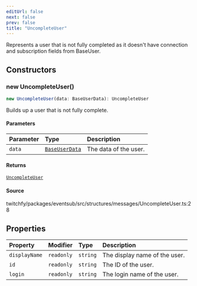 ```yaml
---
editUrl: false
next: false
prev: false
title: "UncompleteUser"
---
```


Represents a user that is not fully completed as it doesn't have connection and subscription fields from BaseUser.

## Constructors

### new UncompleteUser()

```ts
new UncompleteUser(data: BaseUserData): UncompleteUser
```

Builds up a user that is not fully complete.

#### Parameters

| Parameter | Type | Description |
| :------ | :------ | :------ |
| `data` | [`BaseUserData`](/api/eventsub/interfaces/baseuserdata/) | The data of the user. |

#### Returns

[`UncompleteUser`](/api/eventsub/classes/uncompleteuser/)

#### Source

twitchfy/packages/eventsub/src/structures/messages/UncompleteUser.ts:28

## Properties

| Property | Modifier | Type | Description |
| :------ | :------ | :------ | :------ |
| `displayName` | `readonly` | `string` | The display name of the user. |
| `id` | `readonly` | `string` | The ID of the user. |
| `login` | `readonly` | `string` | The login name of the user. |
